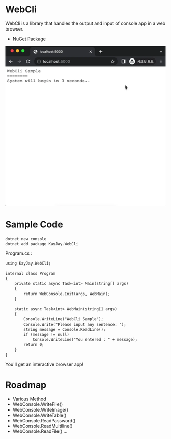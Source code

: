 # WebCli

WebCli is a library that handles the output and input of console app in a web browser.

- [NuGet Package](https://www.nuget.org/packages/KayJay.WebCli)

![](./docs/webcli.webp)

# Sample Code

```
dotnet new console
dotnet add package KayJay.WebCli
```


Program.cs : 
```
using KayJay.WebCli;

internal class Program
{
    private static async Task<int> Main(string[] args)
    {
        return WebConsole.Init(args, WebMain);
    }

    static async Task<int> WebMain(string[] args)
    {
        Console.WriteLine("WebCli Sample");
        Console.Write("Please input any sentence: ");
        string message = Console.ReadLine();
        if (message != null)
            Console.WriteLine("You entered : " + message);
        return 0;
    }
}
```

You'll get an interactive browser app!



# Roadmap

- Various Method
 - WebConsole.WriteFile()
 - WebConsole.WriteImage()
 - WebConsole.WriteTable()
 - WebConsole.ReadPassword()
 - WebConsole.ReadMultiline()
 - WebConsole.ReadFile()
 ...
	